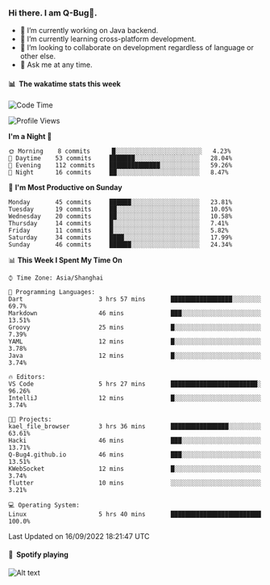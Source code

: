 ### Hi there. I am Q-Bug🐞.

- 🔭 I’m currently working on Java backend.
- 🌱 I’m currently learning cross-platform development.
- 👯 I’m looking to collaborate on development regardless of language or other else.
- 💬 Ask me at any time.

#### 📊 &nbsp;**The wakatime stats this week**  
<!--START_SECTION:waka-->
![Code Time](http://img.shields.io/badge/Code%20Time-26%20hrs%2043%20mins-blue)

![Profile Views](http://img.shields.io/badge/Profile%20Views-1-blue)

**I'm a Night 🦉** 

```text
🌞 Morning    8 commits      █░░░░░░░░░░░░░░░░░░░░░░░░   4.23% 
🌆 Daytime    53 commits     ███████░░░░░░░░░░░░░░░░░░   28.04% 
🌃 Evening    112 commits    ██████████████░░░░░░░░░░░   59.26% 
🌙 Night      16 commits     ██░░░░░░░░░░░░░░░░░░░░░░░   8.47%

```
📅 **I'm Most Productive on Sunday** 

```text
Monday       45 commits     ██████░░░░░░░░░░░░░░░░░░░   23.81% 
Tuesday      19 commits     ██░░░░░░░░░░░░░░░░░░░░░░░   10.05% 
Wednesday    20 commits     ██░░░░░░░░░░░░░░░░░░░░░░░   10.58% 
Thursday     14 commits     █░░░░░░░░░░░░░░░░░░░░░░░░   7.41% 
Friday       11 commits     █░░░░░░░░░░░░░░░░░░░░░░░░   5.82% 
Saturday     34 commits     ████░░░░░░░░░░░░░░░░░░░░░   17.99% 
Sunday       46 commits     ██████░░░░░░░░░░░░░░░░░░░   24.34%

```


📊 **This Week I Spent My Time On** 

```text
⌚︎ Time Zone: Asia/Shanghai

💬 Programming Languages: 
Dart                     3 hrs 57 mins       █████████████████░░░░░░░░   69.7% 
Markdown                 46 mins             ███░░░░░░░░░░░░░░░░░░░░░░   13.51% 
Groovy                   25 mins             █░░░░░░░░░░░░░░░░░░░░░░░░   7.39% 
YAML                     12 mins             █░░░░░░░░░░░░░░░░░░░░░░░░   3.78% 
Java                     12 mins             █░░░░░░░░░░░░░░░░░░░░░░░░   3.74%

🔥 Editors: 
VS Code                  5 hrs 27 mins       ████████████████████████░   96.26% 
IntelliJ                 12 mins             █░░░░░░░░░░░░░░░░░░░░░░░░   3.74%

🐱‍💻 Projects: 
kael_file_browser        3 hrs 36 mins       ████████████████░░░░░░░░░   63.61% 
Hacki                    46 mins             ███░░░░░░░░░░░░░░░░░░░░░░   13.71% 
Q-Bug4.github.io         46 mins             ███░░░░░░░░░░░░░░░░░░░░░░   13.51% 
KWebSocket               12 mins             █░░░░░░░░░░░░░░░░░░░░░░░░   3.74% 
flutter                  10 mins             ░░░░░░░░░░░░░░░░░░░░░░░░░   3.21%

💻 Operating System: 
Linux                    5 hrs 40 mins       █████████████████████████   100.0%

```


 Last Updated on 16/09/2022 18:21:47 UTC
<!--END_SECTION:waka-->

#### 🎵 &nbsp;**Spotify playing**  
![Alt text](https://spotify-recently-played-readme.vercel.app/api?user=e5y1o4x7kdt9kf2blu4wvmb4s&unique={true|1|on|yes})

